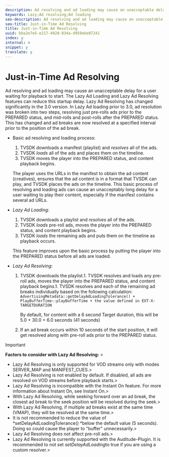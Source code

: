 ```yaml
---
description: Ad resolving and ad loading may cause an unacceptable delay for a user waiting for playback to start. The Lazy Ad Loading and Lazy Ad Resolving features can reduce this startup delay. Lazy Ad Resolving has changed significantly in the 3.0 version. In Lazy Ad loading prior to 3.0, ad resolution was broken into two steps, resolving just pre-rolls ads prior to the PREPARED status, and mid-rolls and post-rolls after the PREPARED status. This has changed and ad breaks are now resolved at a specified interval prior to the position of the ad break.
keywords: Lazy;Ad resolving;Ad loading
seo-description: Ad resolving and ad loading may cause an unacceptable delay for a user waiting for playback to start. The Lazy Ad Loading and Lazy Ad Resolving features can reduce this startup delay. Lazy Ad Resolving has changed significantly in the 3.0 version. In Lazy Ad loading prior to 3.0, ad resolution was broken into two steps, resolving just pre-rolls ads prior to the PREPARED status, and mid-rolls and post-rolls after the PREPARED status. This has changed and ad breaks are now resolved at a specified interval prior to the position of the ad break.
seo-title: Just-in-Time Ad Resolving
title: Just-in-Time Ad Resolving
uuid: bba2e7e5-e217-4928-834a-d959ebe87241
index: y
internal: n
snippet: y
translate: y
---
```


# Just-in-Time Ad Resolving

Ad resolving and ad loading may cause an unacceptable delay for a user waiting for playback to start. The Lazy Ad Loading and Lazy Ad Resolving features can reduce this startup delay. Lazy Ad Resolving has changed significantly in the 3.0 version. In Lazy Ad loading prior to 3.0, ad resolution was broken into two steps, resolving just pre-rolls ads prior to the PREPARED status, and mid-rolls and post-rolls after the PREPARED status. This has changed and ad breaks are now resolved at a specified interval prior to the position of the ad break.


* Basic ad resolving and loading process: 
    1. TVSDK downloads a manifest (playlist) and *resolves* all of the ads.    
    1. TVSDK *loads* all of the ads and places them on the timeline.    
    1. TVSDK moves the player into the PREPARED status, and content playback begins.    
    
  The player uses the URLs in the manifest to obtain the ad content (creatives), ensures that the ad content is in a format that TVSDK can play, and TVSDK places the ads on the timeline. This basic process of resolving and loading ads can cause an unacceptably long delay for a user waiting to play their content, especially if the manifest contains several ad URLs. 

* *Lazy Ad Loading*: 
    1. TVSDK downloads a playlist and *resolves* all of the ads.    
    1. TVSDK *loads* pre-roll ads, moves the player into the PREPARED status, and content playback begins.    
    1. TVSDK *loads* the remaining ads and puts them on the timeline as playback occurs.    
    
    
  This feature improves upon the basic process by putting the player into the PREPARED status before all ads are loaded.
* *Lazy Ad Resolving*: 
    1. TVSDK downloads the playlist.1. TVSDK resolves and loads any pre-roll ads, moves the player into the PREPARED status, and content playback begins.1. TVSDK resolves and each of the remaining ad breaks individually based on the following calculation: `AdvertisingMetadata::getDelayAdLoadingTolerance() + PlayBufferTime::playBufferTime + the value defined in EXT-X-TARGETDURATION` 
    
       By default, for content with a 6 second Target duration, this will be 5.0 + 30.0 + 6.0 seconds (41 seconds) 
    
    1. If an ad break occurs within 10 seconds of the start position, it will get resolved along with pre-roll ads prior to the PREPARED status.    
    






>[!IMPORTANT]
>
>**Factors to consider with Lazy Ad Resolving:** >
>* Lazy Ad Resolving is only supported for VOD streams only with modes SERVER_MAP and MANIFEST_CUES.>
>* Lazy Ad Resolving is not enabled by default. If disabled, all ads are resolved on VOD streams before playback starts.>
>* Lazy Ad Resolving is incompatible with the Instant On feature. For more information about Instant On, see Instant On.>
>* With Lazy Ad Resolving, while seeking forward over an ad break, the closest ad break to the seek position will be resolved during the seek.>
>* With Lazy Ad Resolving, if multiple ad breaks exist at the same time (VMAP), they will be resolved at the same time.>
>* It is not recommended to reduce the value of *setDelayAdLoadingTolerance() *below the default value (5 seconds). Doing so could cause the player to "buffer" unnecessarily.>
>* Lazy Ad Resolving does not affect pre-roll ads.>
>* Lazy Ad Resolving is currently supported with the Auditude-Plugin. It is recommended to not set *setDelayAdLoading*to true if you are using a custom resolver.>
>
>


